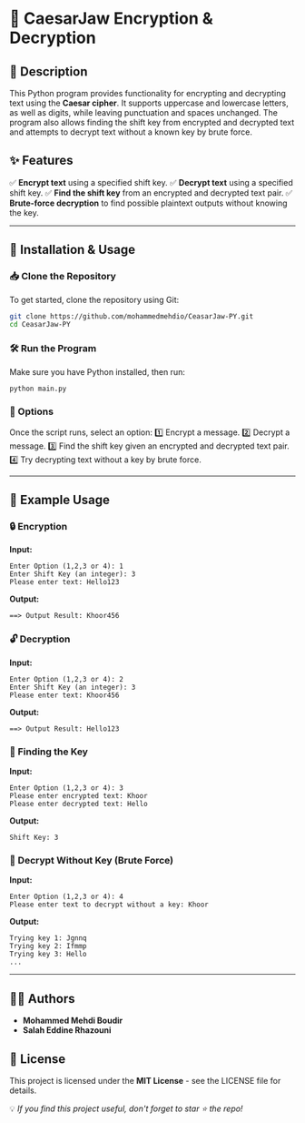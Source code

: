 # 🔐 CaesarJaw Encryption & Decryption

## 📌 Description
This Python program provides functionality for encrypting and decrypting text using the **Caesar cipher**. It supports uppercase and lowercase letters, as well as digits, while leaving punctuation and spaces unchanged. The program also allows finding the shift key from encrypted and decrypted text and attempts to decrypt text without a known key by brute force.

## ✨ Features
✅ **Encrypt text** using a specified shift key.
✅ **Decrypt text** using a specified shift key.
✅ **Find the shift key** from an encrypted and decrypted text pair.
✅ **Brute-force decryption** to find possible plaintext outputs without knowing the key.

---

## 🚀 Installation & Usage

### 📥 Clone the Repository
To get started, clone the repository using Git:
```sh
git clone https://github.com/mohammedmehdio/CeasarJaw-PY.git
cd CeasarJaw-PY
```

### 🛠 Run the Program
Make sure you have Python installed, then run:
```sh
python main.py
```

### 📌 Options
Once the script runs, select an option:
1️⃣ Encrypt a message.
2️⃣ Decrypt a message.
3️⃣ Find the shift key given an encrypted and decrypted text pair.
4️⃣ Try decrypting text without a key by brute force.

---

## 🎯 Example Usage

### 🔒 Encryption
**Input:**
```
Enter Option (1,2,3 or 4): 1
Enter Shift Key (an integer): 3
Please enter text: Hello123
```
**Output:**
```
==> Output Result: Khoor456
```

### 🔓 Decryption
**Input:**
```
Enter Option (1,2,3 or 4): 2
Enter Shift Key (an integer): 3
Please enter text: Khoor456
```
**Output:**
```
==> Output Result: Hello123
```

### 🔑 Finding the Key
**Input:**
```
Enter Option (1,2,3 or 4): 3
Please enter encrypted text: Khoor
Please enter decrypted text: Hello
```
**Output:**
```
Shift Key: 3
```

### 🤯 Decrypt Without Key (Brute Force)
**Input:**
```
Enter Option (1,2,3 or 4): 4
Please enter text to decrypt without a key: Khoor
```
**Output:**
```
Trying key 1: Jgnnq
Trying key 2: Ifmmp
Trying key 3: Hello
...
```

---

## 👨‍💻 Authors
- **Mohammed Mehdi Boudir**
- **Salah Eddine Rhazouni**

## 📜 License
This project is licensed under the **MIT License** - see the LICENSE file for details.

💡 _If you find this project useful, don't forget to star ⭐ the repo!_

